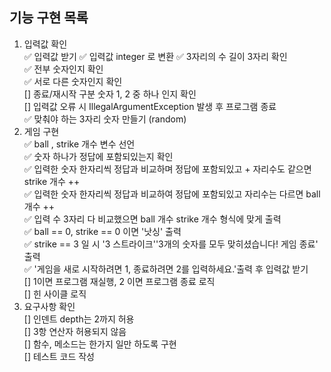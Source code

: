 ## 기능 구현 목록
1. 입력값 확인<br>
✅ 입력값 받기
✅ 입력값 integer 로 변환
✅ 3자리의 수 길이 3자리 확인<br>
✅ 전부 숫자인지 확인<br>
✅ 서로 다른 숫자인지 확인<br>
[] 종료/재시작 구분 숫자 1, 2 중 하나 인지 확인<br>
[] 입력값 오류 시 IllegalArgumentException 발생 후 프로그램 종료<br>
✅ 맞춰야 하는 3자리 숫자 만들기 (random)
3. 게임 구현<br>
✅ ball , strike 개수 변수 선언 <br>
✅ 숫자 하나가 정답에 포함되있는지 확인 <br>
✅ 입력한 숫자 한자리씩 정답과 비교하며 정답에 포함되있고 + 자리수도 같으면 strike 개수 ++<br>
✅ 입력한 숫자 한자리씩 정답과 비교하여 정답에 포함되있고 자리수는 다르면 ball 개수 ++<br>
✅ 입력 수 3자리 다 비교했으면 ball 개수 strike 개수 형식에 맞게 출력<br>
✅ ball == 0, strike == 0 이면 '낫싱' 출력<br>
✅ strike == 3 일 시 '3 스트라이크''3개의 숫자를 모두 맞히셨습니다! 게임 종료' 출력<br>
✅ '게임을 새로 시작하려면 1, 종료하려면 2를 입력하세요.'출력 후 입력값 받기<br>
[] 1이면 프로그램 재실행, 2 이면 프로그램 종료 로직<br>
[] 힌 사이클 로직<br>
4. 요구사항 확인<br>
[] 인덴트 depth는 2까지 허용<br>
[] 3항 연산자 허용되지 않음<br>
[] 함수, 메소드는 한가지 일만 하도록 구현<br>
[] 테스트 코드 작성<br>